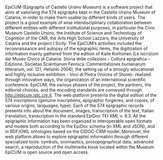 EpiCUM (Epigraphs of Castello Ursino Museum) is a software project that aims at valorising the 574 epigraphs kept in the Castello Ursino Museum of Catania, in order to make them usable by different kinds of users. The project is a good example of wise interdisciplinary collaboration between different entities with different institutional purposes, in particular the Civic Museum Castello Ursino, the Institute of Science and Technology of Cognition of the CNR, the Arts High School Lazzaro, the University of Catania and the project I.Sicily. 
The EpiCUM’s activities included the reconnaissance and autopsy of the epigraphic items, the digitization of information mainly gathered from the edition of Kalle Korhonen (Le iscrizioni del Museo Civico di Catania: Storia delle collezioni – Cultura epigrafica – Edizione. Societas Scientiarum Fennica: Commentationes humanarum litterarum, vol. 121, Helsinki 2004), the setting up of a strongly educational and highly inclusive exhibition - Voci di Pietra (Voices of Stone)- realized through innovative ways, the organization of an international scientific conference. EpiCUM, the various phases of the project, the partners, the editorial choices, and the encoding standards are conveyed through http://epicum.istc.cnr.it. 
The web platform presents the digital edition of the 574 inscriptions (genuine inscriptions, epigraphic forgeries, and copies, of various origins, languages, type). Each of the 574 epigraphic records presents info about the document, images, transcription of the text, Italian translation, transcription in the standard EpiDoc TEI XML v. 9.3. All the epigraphic information has been organized in interoperable open formats and models both according to the EpiDoc schema (in XML and JSON), and in RDF/OWL ontologies based on the CIDOC-CRM model. Moreover, the web platform allows to explore epigraphic information through different specialized tools: symbols, onomastics, prosopographical data, advanced search, a reproduction of the multimedia kiosk located within the Museum. EpiCUM is open source and open access.
